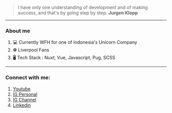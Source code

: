 > I have only one understanding of development and of making success, and that's by going step by step. **Jurgen Klopp**

_____

### About me
1. 💻 Currently WFH for one of Indonesia's Unicorn Company
3. ⚽ Liverpool Fans
4. 🖥️ Tech Stack : Nuxt, Vue, Javascript, Pug, SCSS

___

### Connect with me:
1. [Youtube](https://www.youtube.com/channel/UC3SeCMxKdm1wATz4ASChzWQ/)  
2. [IG Personal](https://www.instagram.com/agungdlgs/)  
3. [IG Channel](https://www.instagram.com/hapdesmith/)  
4. [Linkedin](https://www.linkedin.com/in/agungdlgs/)  
